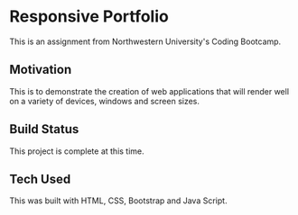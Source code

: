 

# Responsive Portfolio

This is an assignment from Northwestern University's Coding Bootcamp. 

## Motivation

This is to demonstrate the creation of web applications that will render well on a variety of devices, windows and screen sizes.

## Build Status

This project is complete at this time.

## Tech Used

This was built with HTML, CSS, Bootstrap and Java Script.







